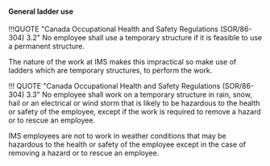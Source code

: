 
#### General ladder use

!!!QUOTE "Canada Occupational Health and Safety Regulations (SOR/86-304) 3.2"
    No employee shall use a temporary structure if it is feasible to use a permanent structure.

The nature of the work at IMS makes this impractical so make use of ladders which are temporary structures, to perform the work.


!!! QUOTE "Canada Occupational Health and Safety Regulations (SOR/86-304) 3.3"
    No employee shall work on a temporary structure in rain, snow, hail or an electrical or wind storm that is likely to be hazardous to the health or safety of the employee, except if the work is required to remove a hazard or to rescue an employee.

IMS employees are not to work in weather conditions that may be hazardous to the health or safety of the employee except in the case of removing a hazard or to rescue an employee.